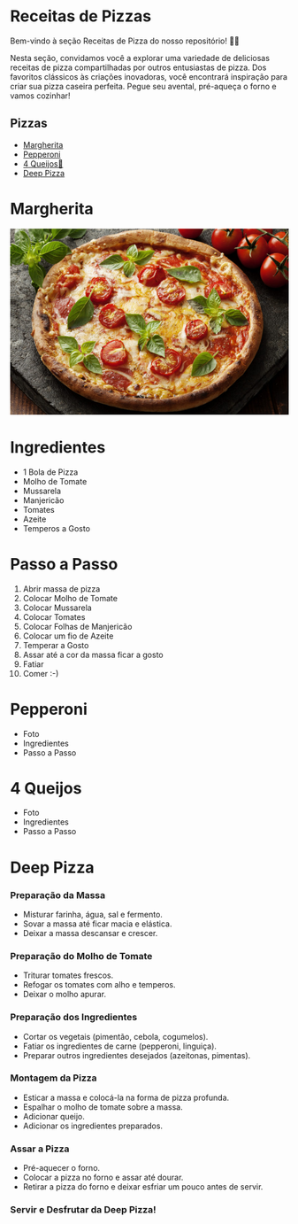 # Receitas de Pizzas

Bem-vindo à seção Receitas de Pizza do nosso repositório! 🍕🍴

Nesta seção, convidamos você a explorar uma variedade de deliciosas receitas de pizza compartilhadas por outros entusiastas de pizza. Dos favoritos clássicos às criações inovadoras, você encontrará inspiração para criar sua pizza caseira perfeita. Pegue seu avental, pré-aqueça o forno e vamos cozinhar!

## Pizzas

- [Margherita](#Margherita)
- [Pepperoni](#Pepperoni)
- [4 Queijos🧀](#4-Queijos)
- [Deep Pizza](https://github.com/AbuSpace/pizza/issues/25)

# Margherita

![Margherita](./images/margherita_pizza.jpg)

# Ingredientes

- 1 Bola de Pizza
- Molho de Tomate
- Mussarela
- Manjericão
- Tomates
- Azeite
- Temperos a Gosto

# Passo a Passo

1. Abrir massa de pizza
2. Colocar Molho de Tomate
3. Colocar Mussarela
4. Colocar Tomates
5. Colocar Folhas de Manjericão
6. Colocar um fio de Azeite
7. Temperar a Gosto
8. Assar até a cor da massa ficar a gosto
9. Fatiar
10. Comer :-)

# Pepperoni

- Foto
- Ingredientes
- Passo a Passo

# 4 Queijos

- Foto
- Ingredientes
- Passo a Passo

# Deep Pizza

### Preparação da Massa
- Misturar farinha, água, sal e fermento.
- Sovar a massa até ficar macia e elástica.
- Deixar a massa descansar e crescer.

### Preparação do Molho de Tomate
- Triturar tomates frescos.
- Refogar os tomates com alho e temperos.
- Deixar o molho apurar.

### Preparação dos Ingredientes
- Cortar os vegetais (pimentão, cebola, cogumelos).
- Fatiar os ingredientes de carne (pepperoni, linguiça).
- Preparar outros ingredientes desejados (azeitonas, pimentas).

### Montagem da Pizza
- Esticar a massa e colocá-la na forma de pizza profunda.
- Espalhar o molho de tomate sobre a massa.
- Adicionar queijo.
- Adicionar os ingredientes preparados.

### Assar a Pizza
- Pré-aquecer o forno.
- Colocar a pizza no forno e assar até dourar.
- Retirar a pizza do forno e deixar esfriar um pouco antes de servir.

### Servir e Desfrutar da Deep Pizza!
